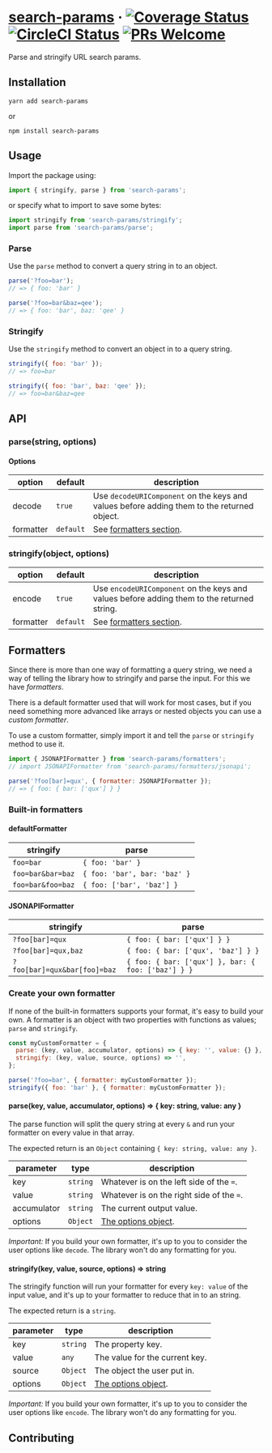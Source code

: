 # [search-params](https://github.com/filipstefansson/search-params) &middot; [![Coverage Status](https://img.shields.io/coveralls/filipstefansson/search-params/master.svg?style=flat)](https://coveralls.io/github/filipstefansson/search-params?branch=master) [![CircleCI Status](https://circleci.com/gh/filipstefansson/search-params.svg?style=shield&circle-token=ab2228bfc68a2fe6184b96d9fb7436f29a6d1b10)](https://circleci.com/gh/filipstefansson/search-params) [![PRs Welcome](https://img.shields.io/badge/PRs-welcome-brightgreen.svg)](https://github.com/filipstefansson/search-params#contributing)

Parse and stringify URL search params.

## Installation

```
yarn add search-params
```

or

```
npm install search-params
```

## Usage

Import the package using:

```js
import { stringify, parse } from 'search-params';
```

or specify what to import to save some bytes:

```js
import stringify from 'search-params/stringify';
import parse from 'search-params/parse';
```

### Parse

Use the `parse` method to convert a query string in to an object.

```js
parse('?foo=bar');
// => { foo: 'bar' }

parse('?foo=bar&baz=qee');
// => { foo: 'bar', baz: 'qee' }
```

### Stringify

Use the `stringify` method to convert an object in to a query string.

```js
stringify({ foo: 'bar' });
// => foo=bar

stringify({ foo: 'bar', baz: 'qee' });
// => foo=bar&baz=qee
```

## API

### parse(string, options)

#### Options

option              | default          | description |
--------------------|------------------|-------------|
decode              | `true`           | Use `decodeURIComponent` on the keys and values before adding them to the returned object. |
formatter           | `default`        | See [formatters section](#formatters). |

### stringify(object, options)

option              | default          | description |
--------------------|------------------|-------------|
encode              | `true`           | Use `encodeURIComponent` on the keys and values before adding them to the returned string. |
formatter           | `default`        | See [formatters section](#formatters). |

## Formatters

Since there is more than one way of formatting a query string, we need a way 
of telling the library how to stringify and parse the input. For this we have 
*formatters*. 

There is a default formatter used that will work for most cases, but if you need 
something more advanced like arrays or nested objects you can use a 
*custom formatter*.

To use a custom formatter, simply import it and tell the `parse` or `stringify`
method to use it.

```js
import { JSONAPIFormatter } from 'search-params/formatters';
// import JSONAPIFormatter from 'search-params/formatters/jsonapi';

parse('?foo[bar]=qux', { formatter: JSONAPIFormatter });
// => { foo: { bar: ['qux'] } }
```

### Built-in formatters

#### defaultFormatter

stringify         | parse                        |
------------------|------------------------------|
`foo=bar`         | `{ foo: 'bar' }`             |
`foo=bar&bar=baz` | `{ foo: 'bar', bar: 'baz' }` |
`foo=bar&foo=baz` | `{ foo: ['bar', 'baz'] }`    |

#### JSONAPIFormatter

stringify                    | parse                                              |
-----------------------------|----------------------------------------------------|
`?foo[bar]=qux`              | `{ foo: { bar: ['qux'] } }`                        |
`?foo[bar]=qux,baz`          | `{ foo: { bar: ['qux', 'baz'] } }`                 |
`?foo[bar]=qux&bar[foo]=baz` | `{ foo: { bar: ['qux'] }, bar: { foo: ['baz'] } }` |

### Create your own formatter

If none of the built-in formatters supports your format, it's easy to build your
own. A formatter is an object with two properties with functions 
as values; `parse` and `stringify`.

```js
const myCustomFormatter = {
  parse: (key, value, accumulator, options) => { key: '', value: {} },
  stringify: (key, value, source, options) => '',
};

parse('?foo=bar', { formatter: myCustomFormatter });
stringify({ foo: 'bar' }, { formatter: myCustomFormatter });
```

#### parse(key, value, accumulator, options) => { key: string, value: any }

The parse function will split the query string at every `&` and run your
formatter on every value in that array.

The expected return is an `Object` containing `{ key: string, value: any }`.

parameter        | type          | description                               |
-----------------|---------------|-------------------------------------------|
key              | `string`      | Whatever is on the left side of the `=`.  |
value            | `string`      | Whatever is on the right side of the `=`. |
accumulator      | `string`      | The current output value.                 |
options          | `Object`      | [The options object](#options-1).         |

*Important:* If you build your own formatter, it's up to you to consider the 
user options like `decode`. The library won't do any formatting for you.

#### stringify(key, value, source, options) => string

The stringify function will run your formatter for every `key: value` of the
input value, and it's up to your formatter to reduce that in to an string.

The expected return is a `string`.

parameter        | type          | description                       |
-----------------|---------------|-----------------------------------|
key              | `string`      | The property key.                 |
value            | `any`         | The value for the current key.    |
source           | `Object`      | The object the user put in.       |
options          | `Object`      | [The options object](#options-2). |

*Important:* If you build your own formatter, it's up to you to consider the 
user options like `encode`. The library won't do any formatting for you.

## Contributing
